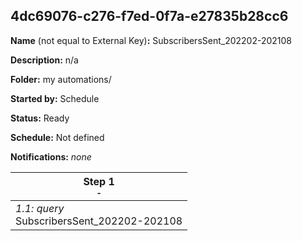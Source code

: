 ## 4dc69076-c276-f7ed-0f7a-e27835b28cc6

**Name** (not equal to External Key)**:** SubscribersSent_202202-202108

**Description:** n/a

**Folder:** my automations/

**Started by:** Schedule

**Status:** Ready

**Schedule:** Not defined

**Notifications:** _none_


| Step 1<br>_<small>-</small>_ |
| --- |
| _1.1: query_<br>SubscribersSent_202202-202108 |
